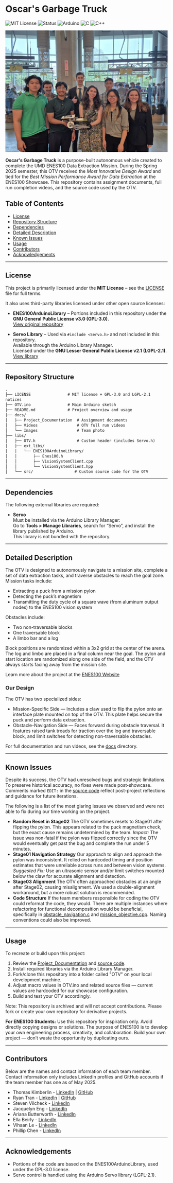 # Oscar's Garbage Truck

![MIT License](https://img.shields.io/badge/license-MIT-green)
![Status](https://img.shields.io/badge/status-archived-lightgrey)
![Arduino](https://img.shields.io/badge/platform-Arduino-blue)
![C](https://img.shields.io/badge/language-C-blue)
![C++](https://img.shields.io/badge/language-C++-blue)

![Oscar's Garbage Truck](./docs/Images/TeamPhoto.jpg)

**Oscar's Garbage Truck** is a purpose-built autonomous vehicle created to complete the UMD ENES100 Data Extraction Mission. During the Spring 2025 semester, this OTV received the *Most Innovative Design Award* and tied for the *Best Mission Performance Award for Data Extraction* at the ENES100 Showcase. This repository contains assignment documents, full run completion videos, and the source code used by the OTV.

## Table of Contents

- [License](#license)
- [Repository Structure](#repository-structure)
- [Dependencies](#dependencies)
- [Detailed Description](#detailed-description)
- [Known Issues](#known-issues)
- [Usage](#usage)
- [Contributors](#contributors)
- [Acknowledgements](#acknowledgements)

---

## License

This project is primarily licensed under the **MIT License** – see the [LICENSE](LICENSE) file for full terms.

It also uses third-party libraries licensed under other open source licenses:

- **ENES100ArduinoLibrary** – Portions included in this repository under the **GNU General Public License v3.0 (GPL-3.0)**.  
  [View original repository](https://github.com/username/ENES100ArduinoLibrary)

- **Servo Library** – Used via `#include <Servo.h>` and not included in this repository.  
  Available through the Arduino Library Manager.  
  Licensed under the **GNU Lesser General Public License v2.1 (LGPL-2.1)**.  
  [View library](https://github.com/arduino-libraries/Servo)
  
---

## Repository Structure

```
.
├── LICENSE                # MIT license + GPL-3.0 and LGPL-2.1 notices
├── OTV.ino                # Main Arduino sketch
├── README.md              # Project overview and usage
├── docs/
│   ├── Project_Documentation  # Assignment documents
│   ├── Videos                 # OTV full run videos
│   └── Images                 # Team photo
├── libs/
│   ├── OTV.h                  # Custom header (includes Servo.h)
│   ├── ext_libs/
│   │   └── ENES100ArduinoLibrary/
│   │       ├── Enes100.h
│   │       ├── VisionSystemClient.cpp
│   │       └── VisionSystemClient.hpp
│   └── src/                  # Custom source code for the OTV
```

---

## Dependencies

The following external libraries are required:

- **Servo**  
  Must be installed via the Arduino Library Manager:  
  Go to **Tools > Manage Libraries**, search for “Servo”, and install the library published by Arduino.  
  This library is not bundled with the repository.

---

## Detailed Description

The OTV is designed to autonomously navigate to a mission site, complete a set of data extraction tasks, and traverse obstacles to reach the goal zone. Mission tasks include:

- Extracting a puck from a mission pylon
- Detecting the puck’s magnetism
- Transmitting the duty cycle of a square wave (from aluminum output nodes) to the ENES100 vision system

Obstacles include:

- Two non-traversable blocks
- One traversable block
- A limbo bar and a log

Block positions are randomized within a 3x2 grid at the center of the arena. The log and limbo are placed in a final column near the goal. The pylon and start location are randomized along one side of the field, and the OTV always starts facing away from the mission site.

Learn more about the project at the [ENES100 Website](https://enes100.umd.edu)

### Our Design

The OTV has two specialized sides:

- Mission-Specific Side — Includes a claw used to flip the pylon onto an interface plate mounted on top of the OTV. This plate helps secure the puck and perform data extraction.
- Obstacle-Navigation Side — Faces forward during obstacle traversal. It features raised tank treads for traction over the log and traversable block, and limit switches for detecting non-traversable obstacles.

For full documentation and run videos, see the [docs](./docs/) directory.

---

## Known Issues

Despite its success, the OTV had unresolved bugs and strategic limitations. To preserve historical accuracy, no fixes were made post-showcase. Comments marked `EDIT:` in the [source code](./libs/src/) reflect post-project reflections and guidance for future iterations.

The following is a list of the most glaring issues we observed and were not able to fix during our time working on the project.

- **Random Reset in Stage02**
    The OTV sometimes resets to Stage01 after flipping the pylon. This appears related to the puck magnetism check, but the exact cause remains undetermined by the team.
    *Impact:* The issue was non-fatal if the pylon was flipped correctly since the OTV would eventually get past the bug and complete the run under 5 minutes.
- **Stage01 Navigation Strategy**
    Our approach to align and approach the pylon was inconsistent. It relied on hardcoded timing and position estimates that were unreliable across runs and between vision systems.
    *Suggested Fix:* Use an ultrasonic sensor and/or limit switches mounted below the claw for accurate alignment and detection.
- **Stage03 Alignment**
    The OTV often approached obstacles at an angle after Stage02, causing misalignment. We used a double-alignment workaround, but a more robust solution is recommended.
- **Code Structure**
    If the team members responsible for coding the OTV could reformat the code, they would. There are multiple instances where refactoring for functional decomposition would be beneficial, specifically in [obstacle_navigation.c](./libs/src/obstacle_navigation.c) and [mission_objective.cpp](./libs/src/mission_objective.cpp). Naming conventions could also be improved.

---

## Usage

To recreate or build upon this project:

1. Review the [Project_Documentation](./docs/Project_Documentation/) and [source code](./libs/src/).
2. Install required libraries via the Arduino Library Manager.
3. Fork/clone this repository into a folder called "OTV" on your local development machine.
4. Adjust macro values in OTV.ino and related source files — current values are hardcoded for our showcase configuration.
5. Build and test your OTV accordingly.

Note: This repository is archived and will not accept contributions. Please fork or create your own repository for derivative projects.

**For ENES100 Students:**
Use this repository for inspiration only. Avoid directly copying designs or solutions. The purpose of ENES100 is to develop your own engineering process, creativity, and collaboration. Build your own project — don’t waste the opportunity by duplicating ours.

---

## Contributors

Below are the names and contact information of each team member. Contact information only includes LinkedIn profiles and GitHub accounts if the team member has one as of May 2025.

- Thomas Kimberlin - [LinkedIn](www.linkedin.com/in/thomas-kimberlin) | [GitHub](https://github.com/ThomasKimberlin)
- Ryan Tran - [LinkedIn](https://www.linkedin.com/in/rht0120/) | [GitHub](https://github.com/RyanfromBryan)
- Steven Vilcheck - [LinkedIn](https://www.linkedin.com/in/steven-vilcheck-602180320/)
- Jacquelyn Eng - [LinkedIn](https://www.linkedin.com/in/jacquelyn-eng-358281332/)
- Ariana Butterworth - [LinkedIn](https://www.linkedin.com/in/ariana-butterworth-a5a882335/)
- Ella Beirly - [LinkedIn](https://www.linkedin.com/in/ella-bierly-43b01a35a/)
- Vihaan Le - [LinkedIn](https://www.linkedin.com/in/vihaan-le-064623356/)
- Phillip Chen - [LinkedIn](https://www.linkedin.com/in/phillip-chen-4aa3aa32b/)

---

## Acknowledgements

- Portions of the code are based on the ENES100ArduinoLibrary, used under the GPL-3.0 license.
- Servo control is handled using the Arduino Servo library (LGPL-2.1).


